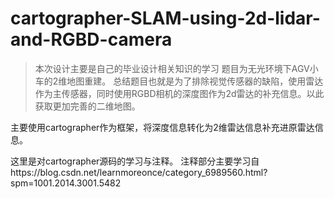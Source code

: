 # cartographer-SLAM-using-2d-lidar-and-RGBD-camera

>本次设计主要是自己的毕业设计相关知识的学习
>题目为无光环境下AGV小车的2维地图重建。
>总结题目也就是为了排除视觉传感器的缺陷，使用雷达作为主传感器，同时使用RGBD相机的深度图作为2d雷达的补充信息。以此获取更加完善的二维地图。

主要使用cartographer作为框架，将深度信息转化为2维雷达信息补充进原雷达信息。

这里是对cartographer源码的学习与注释。
注释部分主要学习自https://blog.csdn.net/learnmoreonce/category_6989560.html?spm=1001.2014.3001.5482

